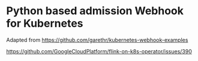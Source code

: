 # Python based admission Webhook for Kubernetes

Adapted from https://github.com/garethr/kubernetes-webhook-examples

https://github.com/GoogleCloudPlatform/flink-on-k8s-operator/issues/390